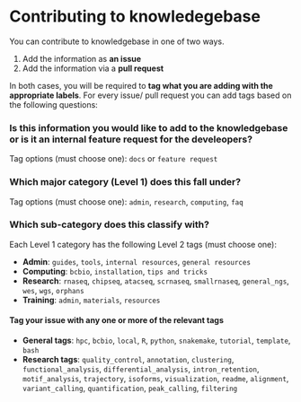 
# Contributing to knowledegebase

You can contribute to knowledgebase in one of two ways. 

1. Add the information as **an issue**
2. Add the information via a **pull request**


In both cases, you will be required to **tag what you are adding with the appropriate labels**. For every issue/ pull request you can add tags based on the following questions:


### Is this information you would like to add to the knowledgebase or is it an internal feature request for the develeopers?

Tag options (must choose one): `docs` or `feature request`


### Which major category (Level 1) does this fall under?

Tag options (must choose one): `admin`, `research`, `computing`, `faq`

### Which sub-category does this classify with?

Each Level 1 category has the following Level 2 tags (must choose one):

* **Admin**: `guides`, `tools`, `internal resources`, `general resources`
* **Computing**: `bcbio`, `installation`, `tips and tricks`
* **Research**: `rnaseq`, `chipseq`, `atacseq`, `scrnaseq`, `smallrnaseq`, `general_ngs`, `wes`, `wgs`, `orphans`
* **Training**: `admin`, `materials`, `resources`

#### Tag your issue with any one or more of the relevant tags

* **General tags**: `hpc`, `bcbio`, `local`, `R`, `python`, `snakemake`, `tutorial`, `template`, `bash` 
* **Research tags**: `quality_control`, `annotation`, `clustering`, `functional_analysis`, `differential_analysis`, `intron_retention`, `motif_analysis`, `trajectory`, `isoforms`, `visualization`, `readme`, `alignment`, `variant_calling`, `quantification`, `peak_calling`, `filtering`

